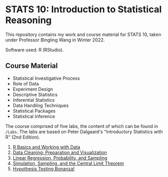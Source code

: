 # STATS 10: Introduction to Statistical Reasoning

This repository contains my work and course material for STATS 10, taken under Professor Bingling Wang in Winter 2022. 

Software used: R (RStudio).

## Course Material

- Statistical Investigative Process
- Role of Data
- Experiment Design
- Descriptive Statistics
- Inferential Statistics
- Data Handling Techniques
- Statistical Packages
- Statistical Inference

The course comprised of five labs, the content of which can be found in `/Labs`. The labs are based on Peter Dalgaard's "Introductory Statistics with R" (2nd Edition).

1. [R Basics and Working with Data](/Labs/Lab%201/)
2. [Data Cleaning: Preparation and Visualization](/Labs/Lab%202/)
3. [Linear Regression, Probability, and Sampling](/Labs/Lab%203/)
4. [Simulation, Sampling, and the Central Limit Theorem](/Labs/Lab%204/)
5. [Hypothesis Testing Bonanza!](/Labs/Lab%205/)